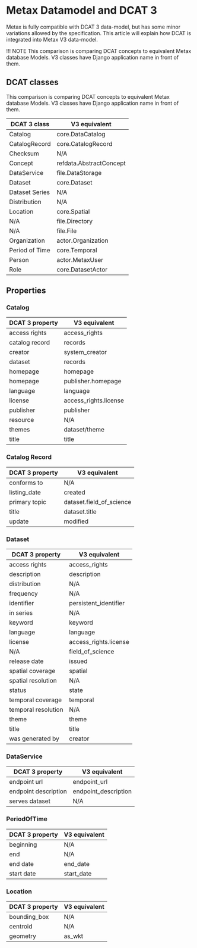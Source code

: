 # Metax Datamodel and DCAT 3

Metax is fully compatible with DCAT 3 data-model, but has some minor variations allowed by the specification. This article will explain how DCAT is integrated into Metax V3 data-model. 

!!! NOTE
    This comparison is comparing DCAT concepts to equivalent Metax database Models. V3 classes have Django application name in front of them.

## DCAT classes

This comparison is comparing DCAT concepts to equivalent Metax database Models. V3 classes have Django application name in front of them.

| DCAT 3 class   | V3 equivalent           |
|----------------|-------------------------|
| Catalog        | core.DataCatalog        |
| CatalogRecord  | core.CatalogRecord      |
| Checksum       | N/A                     |
| Concept        | refdata.AbstractConcept |
| DataService    | file.DataStorage        |
| Dataset        | core.Dataset            |
| Dataset Series | N/A                     |
| Distribution   | N/A                     |
| Location       | core.Spatial            |
| N/A            | file.Directory          |
| N/A            | file.File               |
| Organization   | actor.Organization      |
| Period of Time | core.Temporal           |
| Person         | actor.MetaxUser         |
| Role           | core.DatasetActor       |

## Properties

### Catalog

| DCAT 3 property | V3 equivalent         |
|-----------------|-----------------------|
| access rights   | access_rights         |
| catalog record  | records               |
| creator         | system_creator        |
| dataset         | records               |
| homepage        | homepage              |
| homepage        | publisher.homepage    |
| language        | language              |
| license         | access_rights.license |
| publisher       | publisher             |
| resource        | N/A                   |
| themes          | dataset/theme         |
| title           | title                 |

### Catalog Record

| DCAT 3 property | V3 equivalent            |
|-----------------|--------------------------|
| conforms to     | N/A                      |
| listing_date    | created                  |
| primary topic   | dataset.field_of_science |
| title           | dataset.title            |
| update          | modified                 |

### Dataset

| DCAT 3 property     | V3 equivalent         |
|---------------------|-----------------------|
| access rights       | access_rights         |
| description         | description           |
| distribution        | N/A                   |
| frequency           | N/A                   |
| identifier          | persistent_identifier |
| in series           | N/A                   |
| keyword             | keyword               |
| language            | language              |
| license             | access_rights.license |
| N/A                 | field_of_science      |
| release date        | issued                |
| spatial coverage    | spatial               |
| spatial resolution  | N/A                   |
| status              | state                 |
| temporal coverage   | temporal              | 
| temporal resolution | N/A                   |
| theme               | theme                 |
| title               | title                 |
| was generated by    | creator               |

### DataService

| DCAT 3 property      | V3 equivalent        |
|----------------------|----------------------|
| endpoint url         | endpoint_url         |
| endpoint description | endpoint_description |
| serves dataset       | N/A                  |


### PeriodOfTime

| DCAT 3 property | V3 equivalent |
|-----------------|---------------|
| beginning       | N/A           |
| end             | N/A           |
| end date        | end_date      |
| start date      | start_date    |

### Location

| DCAT 3 property | V3 equivalent |
|-----------------|---------------|
| bounding_box    | N/A           |
| centroid        | N/A           |
| geometry        | as_wkt        |
